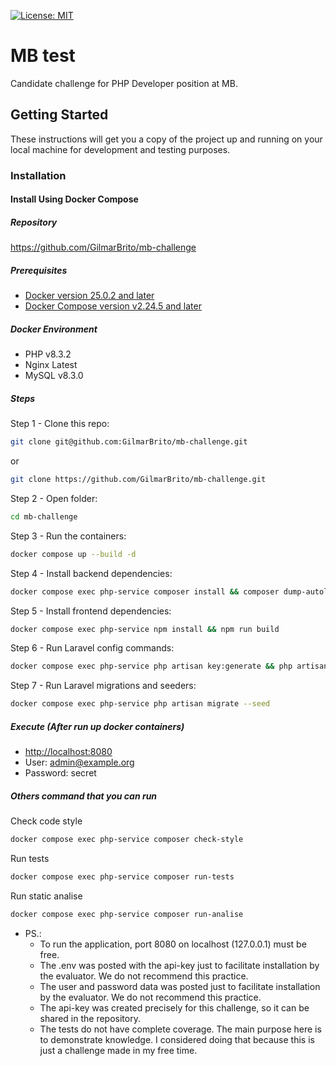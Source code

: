 [![License: MIT](https://img.shields.io/badge/License-MIT-brightgreen.svg)](https://opensource.org/licenses/MIT)

# MB test
Candidate challenge for PHP Developer position at MB.

## Getting Started
These instructions will get you a copy of the project up and running on your local machine for development and testing purposes.

### Installation

#### Install Using Docker Compose

##### Repository
https://github.com/GilmarBrito/mb-challenge

##### Prerequisites
- [Docker version 25.0.2 and later](https://docs.docker.com/engine/install/)
- [Docker Compose version v2.24.5 and later](https://docs.docker.com/compose/install/)

##### Docker Environment

- PHP v8.3.2
- Nginx Latest
- MySQL v8.3.0

##### Steps
Step 1 - Clone this repo:

```BASH
git clone git@github.com:GilmarBrito/mb-challenge.git
```
or
```BASH
git clone https://github.com/GilmarBrito/mb-challenge.git
```
Step 2 - Open folder:

```BASH
cd mb-challenge
```

Step 3 - Run the containers:

```BASH
docker compose up --build -d
```

Step 4 - Install backend dependencies:

```BASH
docker compose exec php-service composer install && composer dump-autoload --optimize
```

Step 5 - Install frontend dependencies:

```BASH
docker compose exec php-service npm install && npm run build
```

Step 6 - Run Laravel config commands:

```BASH
docker compose exec php-service php artisan key:generate && php artisan optimize:clear
```

Step 7 - Run Laravel migrations and seeders:

```BASH
docker compose exec php-service php artisan migrate --seed
```
##### Execute (After run up docker containers)

- [http://localhost:8080](http://localhost:8080)
- User: admin@example.org
- Password: secret

##### Others command that you can run

Check code style

```BASH
docker compose exec php-service composer check-style
```

Run tests

```BASH
docker compose exec php-service composer run-tests
```

Run static analise

```BASH
docker compose exec php-service composer run-analise
```

* PS.:
  - To run the application, port 8080 on localhost (127.0.0.1) must be free.
  - The .env was posted with the api-key just to facilitate installation by the evaluator. We do not recommend this practice.
  - The user and password data was posted just to facilitate installation by the evaluator. We do not recommend this practice.
  - The api-key was created precisely for this challenge, so it can be shared in the repository.
  - The tests do not have complete coverage. The main purpose here is to demonstrate knowledge. I considered doing that because this is just a challenge made in my free time.

